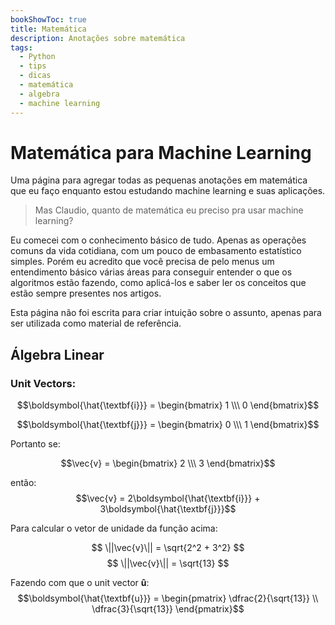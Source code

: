 ```yaml
---
bookShowToc: true
title: Matemática
description: Anotações sobre matemática
tags:
  - Python
  - tips
  - dicas
  - matemática
  - algebra
  - machine learning
---
```


# Matemática para Machine Learning

Uma página para agregar todas as pequenas anotações em matemática que eu faço enquanto estou estudando machine learning e suas aplicações.

> Mas Claudio, quanto de matemática eu preciso pra usar machine learning?

Eu comecei com o conhecimento básico de tudo. Apenas as operações comuns da vida cotidiana, com um pouco de embasamento estatístico simples. Porém eu acredito que você precisa de pelo menus um entendimento básico várias áreas para conseguir entender o que os algoritmos estão fazendo, como aplicá-los e saber ler os conceitos que estão sempre presentes nos artigos.

Esta página não foi escrita para criar intuição sobre o assunto, apenas para ser utilizada como material de referência.

## Álgebra Linear

### Unit Vectors:

$$\boldsymbol{\hat{\textbf{i}}} =
\begin{bmatrix}
1 \\\ 0
\end{bmatrix}$$

$$\boldsymbol{\hat{\textbf{j}}} =
\begin{bmatrix}
0 \\\ 1
\end{bmatrix}$$

Portanto se:

$$\vec{v} = \begin{bmatrix}
2 \\\ 3
\end{bmatrix}$$

então: $$\vec{v} = 2\boldsymbol{\hat{\textbf{i}}} + 3\boldsymbol{\hat{\textbf{j}}}$$

Para calcular o vetor de unidade da função acima:

$$ \||\vec{v}\|| = \sqrt{2^2 + 3^2} $$
$$ \||\vec{v}\|| = \sqrt{13} $$

Fazendo com que o unit vector **û**:
$$\boldsymbol{\hat{\textbf{u}}} = \begin{pmatrix} \dfrac{2}{\sqrt{13}} \\ \dfrac{3}{\sqrt{13}}  \end{pmatrix}$$

